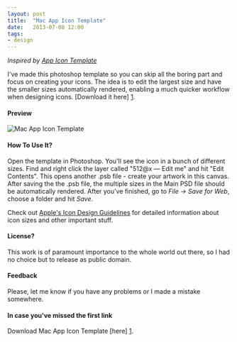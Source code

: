 ```yaml
---
layout: post
title:  "Mac App Icon Template"
date:   2013-07-08 12:00
tags: 
- design
---
```


*Inspired by [App Icon Template](http://appicontemplate.com/)*

I've made this photoshop template so you can skip all the boring part and focus on creating your icons. The idea is to edit the largest size and have the smaller sizes automatically rendered, enabling a much quicker workflow when designing icons. [Download it here] [1].

#### Preview

![Mac App Icon Template](https://thunderapp-us1.s3.amazonaws.com/Bcpjta908XA/Mac%20App%20Icon%20Template.png)

#### How To Use It?

Open the template in Photoshop. You'll see the icon in a bunch of different sizes. Find and right click the layer called "512@x — Edit me" and hit "Edit Contents". This opens another .psb file - create your artwork in this canvas. After saving the the .psb file, the multiple sizes in the Main PSD file should be automatically rendered. After you've finished, go to *File -> Save for Web*, choose a folder and hit *Save*.

Check out [Apple's Icon Design Guidelines](https://developer.apple.com/library/mac/#documentation/userexperience/conceptual/applehiguidelines/IconsImages/IconsImages.html) for detailed information about icon sizes and other important stuff.


#### License?

This work is of paramount importance to the whole world out there, so I had no choice but to release as public domain.

#### Feedback

Please, let me know if you have any problems or I made a mistake somewhere.


#### In case you've missed the first link

Download Mac App Icon Template [here] [1].

  [1]: http://thdr.me/f19zeQvX3NjY
